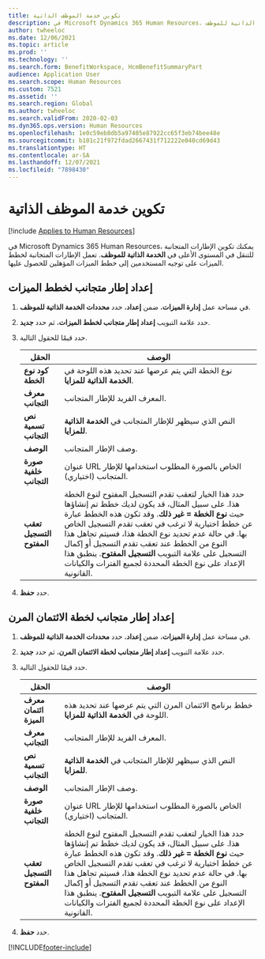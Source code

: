 ```yaml
---
title: تكوين خدمة الموظف الذاتية
description: في Microsoft Dynamics 365 Human Resources، يمكنك تكوين الإطارات المتجانبة للتنقل في المستوى الأعلى في الخدمة الذاتية للموظف.
author: twheeloc
ms.date: 12/06/2021
ms.topic: article
ms.prod: ''
ms.technology: ''
ms.search.form: BenefitWorkspace, HcmBenefitSummaryPart
audience: Application User
ms.search.scope: Human Resources
ms.custom: 7521
ms.assetid: ''
ms.search.region: Global
ms.author: twheeloc
ms.search.validFrom: 2020-02-03
ms.dyn365.ops.version: Human Resources
ms.openlocfilehash: 1e0c59eb8db5a97405e87922cc65f3eb74bee48e
ms.sourcegitcommit: b101c21f972fdad2667431f712222e040cd69d43
ms.translationtype: HT
ms.contentlocale: ar-SA
ms.lasthandoff: 12/07/2021
ms.locfileid: "7898430"
---
```

# <a name="configure-employee-self-service"></a>تكوين خدمة الموظف الذاتية

[!include [Applies to Human Resources](../includes/applies-to-hr.md)]

في Microsoft Dynamics 365 Human Resources، يمكنك تكوين الإطارات المتجانبة للتنقل في المستوى الأعلى في **الخدمة الذاتية للموظف**. تعمل الإطارات المتجانبة لخطط الميزات على توجيه المستخدمين إلى خطط الميزات المؤهلين للحصول عليها.

## <a name="set-up-a-benefit-plans-tile"></a>إعداد إطار متجانب لخطط الميزات

1. في مساحة عمل **إدارة الميزات**، ضمن **إعداد**، حدد **محددات الخدمة الذاتية للموظف**.

2. حدد علامة التبويب **إعداد إطار متجانب لخطط الميزات**، ثم حدد **جديد**.

3. حدد قيمًا للحقول التالية.

   | الحقل | ‏‏الوصف‬ |
   | --- | --- |
   | **كود نوع الخطة** | نوع الخطة التي يتم عرضها عند تحديد هذه اللوحة في **الخدمة الذاتية للمزايا**. |
   | **معرف التجانب** | المعرف الفريد للإطار المتجانب. |
   | **نص تسمية التجانب** | النص الذي سيظهر للإطار المتجانب في **الخدمة الذاتية للمزايا**. |
   | **‏‏الوصف** | وصف الإطار المتجانب. |
   | **صورة خلفية التجانب** | عنوان URL الخاص بالصورة المطلوب استخدامها للإطار المتجانب (اختياري). |
   | **تعقب التسجيل المفتوح** | حدد هذا الخيار لتعقب تقدم التسجيل المفتوح لنوع الخطة هذا. على سبيل المثال، قد يكون لديك خطط تم إنشاؤها حيث **نوع الخطة = غير ذلك**. وقد تكون هذه الخطط عبارة عن خطط اختيارية لا ترغب في تعقب تقدم التسجيل الخاص بها. في حالة عدم تحديد نوع الخطة هذا، فسيتم تجاهل هذا النوع من الخطط عند تعقب تقدم التسجيل أو إكمال التسجيل على علامة التبويب **التسجيل المفتوح**. ينطبق هذا الإعداد على نوع الخطة المحددة لجميع الفترات والكيانات القانونية. |

4. حدد **حفظ**.

## <a name="set-up-a-flex-credit-plan-tile"></a>إعداد إطار متجانب لخطة الائتمان المرن

1. في مساحة عمل **إدارة الميزات**، ضمن **إعداد**، حدد **محددات الخدمة الذاتية للموظف**.

2. حدد علامة التبويب **إعداد إطار متجانب لخطة الائتمان المرن**، ثم حدد **جديد**.

3. حدد قيمًا للحقول التالية.

   | الحقل | ‏‏الوصف‬ |
   | --- | --- |
   | **معرف ائتمان الميزة** | خطط برنامج الائتمان المرن التي يتم عرضها عند تحديد هذه اللوحة في **الخدمة الذاتية للمزايا**. |
   | **معرف التجانب** | المعرف الفريد للإطار المتجانب. |
   | **نص تسمية التجانب** | النص الذي سيظهر للإطار المتجانب في **الخدمة الذاتية للمزايا**. |
   | **‏‏الوصف** | وصف الإطار المتجانب. |
   | **صورة خلفية التجانب** | عنوان URL الخاص بالصورة المطلوب استخدامها للإطار المتجانب (اختياري). |
   | **تعقب التسجيل المفتوح** | حدد هذا الخيار لتعقب تقدم التسجيل المفتوح لنوع الخطة هذا. على سبيل المثال، قد يكون لديك خطط تم إنشاؤها حيث **نوع الخطة = غير ذلك**. وقد تكون هذه الخطط عبارة عن خطط اختيارية لا ترغب في تعقب تقدم التسجيل الخاص بها. في حالة عدم تحديد نوع الخطة هذا، فسيتم تجاهل هذا النوع من الخطط عند تعقب تقدم التسجيل أو إكمال التسجيل على علامة التبويب **التسجيل المفتوح**. ينطبق هذا الإعداد على نوع الخطة المحددة لجميع الفترات والكيانات القانونية. |

4. حدد **حفظ**.


[!INCLUDE[footer-include](../includes/footer-banner.md)]
